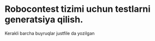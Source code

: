# Robocontest tizimi uchun testlarni generatsiya qilish.
Kerakli barcha buyruqlar justfile da yozilgan
